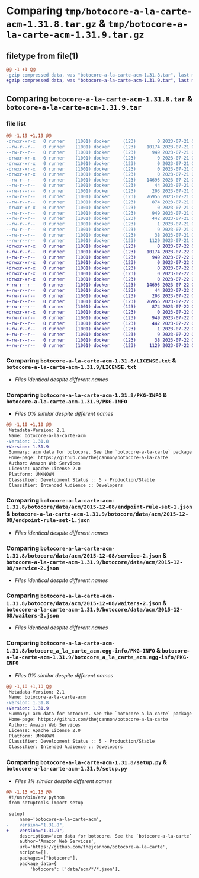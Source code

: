 # Comparing `tmp/botocore-a-la-carte-acm-1.31.8.tar.gz` & `tmp/botocore-a-la-carte-acm-1.31.9.tar.gz`

## filetype from file(1)

```diff
@@ -1 +1 @@
-gzip compressed data, was "botocore-a-la-carte-acm-1.31.8.tar", last modified: Fri Jul 21 01:21:10 2023, max compression
+gzip compressed data, was "botocore-a-la-carte-acm-1.31.9.tar", last modified: Sat Jul 22 01:20:14 2023, max compression
```

## Comparing `botocore-a-la-carte-acm-1.31.8.tar` & `botocore-a-la-carte-acm-1.31.9.tar`

### file list

```diff
@@ -1,19 +1,19 @@
-drwxr-xr-x   0 runner    (1001) docker     (123)        0 2023-07-21 01:21:10.766736 botocore-a-la-carte-acm-1.31.8/
--rw-r--r--   0 runner    (1001) docker     (123)    10174 2023-07-21 01:21:10.000000 botocore-a-la-carte-acm-1.31.8/LICENSE.txt
--rw-r--r--   0 runner    (1001) docker     (123)      949 2023-07-21 01:21:10.766736 botocore-a-la-carte-acm-1.31.8/PKG-INFO
-drwxr-xr-x   0 runner    (1001) docker     (123)        0 2023-07-21 01:21:10.762736 botocore-a-la-carte-acm-1.31.8/botocore/
-drwxr-xr-x   0 runner    (1001) docker     (123)        0 2023-07-21 01:21:10.762736 botocore-a-la-carte-acm-1.31.8/botocore/data/
-drwxr-xr-x   0 runner    (1001) docker     (123)        0 2023-07-21 01:21:10.762736 botocore-a-la-carte-acm-1.31.8/botocore/data/acm/
-drwxr-xr-x   0 runner    (1001) docker     (123)        0 2023-07-21 01:21:10.766736 botocore-a-la-carte-acm-1.31.8/botocore/data/acm/2015-12-08/
--rw-r--r--   0 runner    (1001) docker     (123)    14695 2023-07-21 01:21:06.000000 botocore-a-la-carte-acm-1.31.8/botocore/data/acm/2015-12-08/endpoint-rule-set-1.json
--rw-r--r--   0 runner    (1001) docker     (123)       44 2023-07-21 01:21:06.000000 botocore-a-la-carte-acm-1.31.8/botocore/data/acm/2015-12-08/examples-1.json
--rw-r--r--   0 runner    (1001) docker     (123)      203 2023-07-21 01:21:06.000000 botocore-a-la-carte-acm-1.31.8/botocore/data/acm/2015-12-08/paginators-1.json
--rw-r--r--   0 runner    (1001) docker     (123)    76955 2023-07-21 01:21:06.000000 botocore-a-la-carte-acm-1.31.8/botocore/data/acm/2015-12-08/service-2.json
--rw-r--r--   0 runner    (1001) docker     (123)      874 2023-07-21 01:21:06.000000 botocore-a-la-carte-acm-1.31.8/botocore/data/acm/2015-12-08/waiters-2.json
-drwxr-xr-x   0 runner    (1001) docker     (123)        0 2023-07-21 01:21:10.766736 botocore-a-la-carte-acm-1.31.8/botocore_a_la_carte_acm.egg-info/
--rw-r--r--   0 runner    (1001) docker     (123)      949 2023-07-21 01:21:10.000000 botocore-a-la-carte-acm-1.31.8/botocore_a_la_carte_acm.egg-info/PKG-INFO
--rw-r--r--   0 runner    (1001) docker     (123)      442 2023-07-21 01:21:10.000000 botocore-a-la-carte-acm-1.31.8/botocore_a_la_carte_acm.egg-info/SOURCES.txt
--rw-r--r--   0 runner    (1001) docker     (123)        1 2023-07-21 01:21:10.000000 botocore-a-la-carte-acm-1.31.8/botocore_a_la_carte_acm.egg-info/dependency_links.txt
--rw-r--r--   0 runner    (1001) docker     (123)        9 2023-07-21 01:21:10.000000 botocore-a-la-carte-acm-1.31.8/botocore_a_la_carte_acm.egg-info/top_level.txt
--rw-r--r--   0 runner    (1001) docker     (123)       38 2023-07-21 01:21:10.766736 botocore-a-la-carte-acm-1.31.8/setup.cfg
--rw-r--r--   0 runner    (1001) docker     (123)     1129 2023-07-21 01:21:10.000000 botocore-a-la-carte-acm-1.31.8/setup.py
+drwxr-xr-x   0 runner    (1001) docker     (123)        0 2023-07-22 01:20:14.108740 botocore-a-la-carte-acm-1.31.9/
+-rw-r--r--   0 runner    (1001) docker     (123)    10174 2023-07-22 01:20:13.000000 botocore-a-la-carte-acm-1.31.9/LICENSE.txt
+-rw-r--r--   0 runner    (1001) docker     (123)      949 2023-07-22 01:20:14.108740 botocore-a-la-carte-acm-1.31.9/PKG-INFO
+drwxr-xr-x   0 runner    (1001) docker     (123)        0 2023-07-22 01:20:14.108740 botocore-a-la-carte-acm-1.31.9/botocore/
+drwxr-xr-x   0 runner    (1001) docker     (123)        0 2023-07-22 01:20:14.108740 botocore-a-la-carte-acm-1.31.9/botocore/data/
+drwxr-xr-x   0 runner    (1001) docker     (123)        0 2023-07-22 01:20:14.108740 botocore-a-la-carte-acm-1.31.9/botocore/data/acm/
+drwxr-xr-x   0 runner    (1001) docker     (123)        0 2023-07-22 01:20:14.108740 botocore-a-la-carte-acm-1.31.9/botocore/data/acm/2015-12-08/
+-rw-r--r--   0 runner    (1001) docker     (123)    14695 2023-07-22 01:20:09.000000 botocore-a-la-carte-acm-1.31.9/botocore/data/acm/2015-12-08/endpoint-rule-set-1.json
+-rw-r--r--   0 runner    (1001) docker     (123)       44 2023-07-22 01:20:09.000000 botocore-a-la-carte-acm-1.31.9/botocore/data/acm/2015-12-08/examples-1.json
+-rw-r--r--   0 runner    (1001) docker     (123)      203 2023-07-22 01:20:09.000000 botocore-a-la-carte-acm-1.31.9/botocore/data/acm/2015-12-08/paginators-1.json
+-rw-r--r--   0 runner    (1001) docker     (123)    76955 2023-07-22 01:20:09.000000 botocore-a-la-carte-acm-1.31.9/botocore/data/acm/2015-12-08/service-2.json
+-rw-r--r--   0 runner    (1001) docker     (123)      874 2023-07-22 01:20:09.000000 botocore-a-la-carte-acm-1.31.9/botocore/data/acm/2015-12-08/waiters-2.json
+drwxr-xr-x   0 runner    (1001) docker     (123)        0 2023-07-22 01:20:14.108740 botocore-a-la-carte-acm-1.31.9/botocore_a_la_carte_acm.egg-info/
+-rw-r--r--   0 runner    (1001) docker     (123)      949 2023-07-22 01:20:14.000000 botocore-a-la-carte-acm-1.31.9/botocore_a_la_carte_acm.egg-info/PKG-INFO
+-rw-r--r--   0 runner    (1001) docker     (123)      442 2023-07-22 01:20:14.000000 botocore-a-la-carte-acm-1.31.9/botocore_a_la_carte_acm.egg-info/SOURCES.txt
+-rw-r--r--   0 runner    (1001) docker     (123)        1 2023-07-22 01:20:14.000000 botocore-a-la-carte-acm-1.31.9/botocore_a_la_carte_acm.egg-info/dependency_links.txt
+-rw-r--r--   0 runner    (1001) docker     (123)        9 2023-07-22 01:20:14.000000 botocore-a-la-carte-acm-1.31.9/botocore_a_la_carte_acm.egg-info/top_level.txt
+-rw-r--r--   0 runner    (1001) docker     (123)       38 2023-07-22 01:20:14.108740 botocore-a-la-carte-acm-1.31.9/setup.cfg
+-rw-r--r--   0 runner    (1001) docker     (123)     1129 2023-07-22 01:20:13.000000 botocore-a-la-carte-acm-1.31.9/setup.py
```

### Comparing `botocore-a-la-carte-acm-1.31.8/LICENSE.txt` & `botocore-a-la-carte-acm-1.31.9/LICENSE.txt`

 * *Files identical despite different names*

### Comparing `botocore-a-la-carte-acm-1.31.8/PKG-INFO` & `botocore-a-la-carte-acm-1.31.9/PKG-INFO`

 * *Files 0% similar despite different names*

```diff
@@ -1,10 +1,10 @@
 Metadata-Version: 2.1
 Name: botocore-a-la-carte-acm
-Version: 1.31.8
+Version: 1.31.9
 Summary: acm data for botocore. See the `botocore-a-la-carte` package for more info.
 Home-page: https://github.com/thejcannon/botocore-a-la-carte
 Author: Amazon Web Services
 License: Apache License 2.0
 Platform: UNKNOWN
 Classifier: Development Status :: 5 - Production/Stable
 Classifier: Intended Audience :: Developers
```

### Comparing `botocore-a-la-carte-acm-1.31.8/botocore/data/acm/2015-12-08/endpoint-rule-set-1.json` & `botocore-a-la-carte-acm-1.31.9/botocore/data/acm/2015-12-08/endpoint-rule-set-1.json`

 * *Files identical despite different names*

### Comparing `botocore-a-la-carte-acm-1.31.8/botocore/data/acm/2015-12-08/service-2.json` & `botocore-a-la-carte-acm-1.31.9/botocore/data/acm/2015-12-08/service-2.json`

 * *Files identical despite different names*

### Comparing `botocore-a-la-carte-acm-1.31.8/botocore/data/acm/2015-12-08/waiters-2.json` & `botocore-a-la-carte-acm-1.31.9/botocore/data/acm/2015-12-08/waiters-2.json`

 * *Files identical despite different names*

### Comparing `botocore-a-la-carte-acm-1.31.8/botocore_a_la_carte_acm.egg-info/PKG-INFO` & `botocore-a-la-carte-acm-1.31.9/botocore_a_la_carte_acm.egg-info/PKG-INFO`

 * *Files 0% similar despite different names*

```diff
@@ -1,10 +1,10 @@
 Metadata-Version: 2.1
 Name: botocore-a-la-carte-acm
-Version: 1.31.8
+Version: 1.31.9
 Summary: acm data for botocore. See the `botocore-a-la-carte` package for more info.
 Home-page: https://github.com/thejcannon/botocore-a-la-carte
 Author: Amazon Web Services
 License: Apache License 2.0
 Platform: UNKNOWN
 Classifier: Development Status :: 5 - Production/Stable
 Classifier: Intended Audience :: Developers
```

### Comparing `botocore-a-la-carte-acm-1.31.8/setup.py` & `botocore-a-la-carte-acm-1.31.9/setup.py`

 * *Files 1% similar despite different names*

```diff
@@ -1,13 +1,13 @@
 #!/usr/bin/env python
 from setuptools import setup
 
 setup(
     name='botocore-a-la-carte-acm',
-    version="1.31.8",
+    version="1.31.9",
     description='acm data for botocore. See the `botocore-a-la-carte` package for more info.',
     author='Amazon Web Services',
     url='https://github.com/thejcannon/botocore-a-la-carte',
     scripts=[],
     packages=["botocore"],
     package_data={
         'botocore': ['data/acm/*/*.json'],
```

